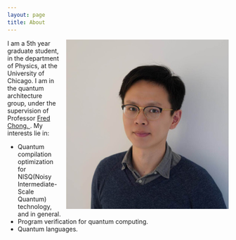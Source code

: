 ```yaml
---
layout: page
title: About
---
```

<style>
img {	
	float: right;	
}
</style>
<p><img src="assets/img/profile.JPG" alt="profile" style="width:370px;height:385px;margin-left:15px;">
I am a 5th year graduate student, in the department of Physics, at the University of Chicago. I am in the quantum architecture group, under the supervision of Professor <a href="http://people.cs.uchicago.edu/~ftchong/"> Fred Chong. </a>. My interests lie in:
<ul>
  <li>Quantum compilation optimization for NISQ(Noisy Intermediate-Scale Quantum) technology, and in general. </li>
  <li>Program verification for quantum computing.  </li>
  <li> Quantum languages.</li>
</ul> 
</p>


